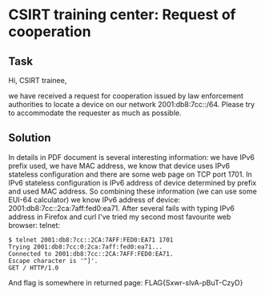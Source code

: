 CSIRT training center: Request of cooperation
=============================================

## Task
Hi, CSIRT trainee,

we have received a request for cooperation issued by law enforcement authorities to locate a device on our network 2001:db8:7cc::/64. Please try to accommodate the requester as much as possible.

## Solution
In details in PDF document is several interesting information: we have IPv6 prefix used, we have MAC address, we know that device uses IPv6 stateless configuration and there are some web page on TCP port 1701. In IPv6 stateless configuration is IPv6 address of device determined by prefix and used MAC address. So combining these information (we can use some EUI-64 calculator) we know IPv6 address of device: 2001:db8:7cc::2ca:7aff:fed0:ea71. After several fails with typing IPv6 address in Firefox and curl I've tried my second most favourite web browser: telnet:

```
$ telnet 2001:db8:7cc::2CA:7AFF:FED0:EA71 1701
Trying 2001:db8:7cc:0:2ca:7aff:fed0:ea71...
Connected to 2001:db8:7cc::2CA:7AFF:FED0:EA71.
Escape character is '^]'.
GET / HTTP/1.0
```

And flag is somewhere in returned page: FLAG{Sxwr-slvA-pBuT-CzyD}
